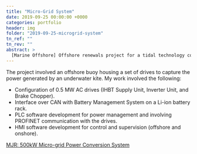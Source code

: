```yaml
---
title: "Micro-Grid System"
date: 2019-09-25 00:00:00 +0000
categories: portfolio
header: img
folder: "2019-09-25-microgrid-system"
tn_ref: ""
tn_rev: ""
abstract: >
  [Marine Offshore] Offshore renewals project for a tidal technology company.
---
```


The project involved an offshore buoy housing a set of drives to capture the power generated by an underwater kite. My work involved the following:

- Configuration of 0.5 MW AC drives (IHBT Supply Unit, Inverter Unit, and Brake Chopper).
- Interface over CAN with Battery Management System on a Li-ion battery rack.
- PLC software development for power management and involving PROFINET communication with the drives.
- HMI software development for control and supervision (offshore and onshore).


[MJR: 500kW Micro-grid Power Conversion System](https://www.mjrpower.com/projects/500kw-micro-grid-power-conversion-system/)

